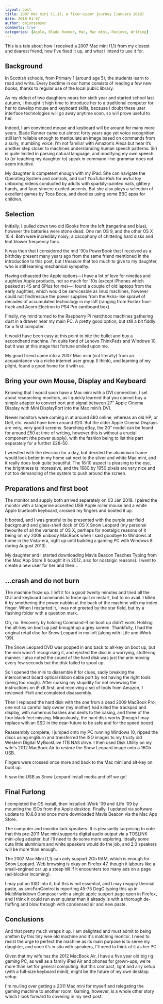```yaml
---
layout: post
title: 2007 Mac mini (1,1), a fixer-upper journey [January 2018]
date: 2018-01-07
author: onionsamson
comments: true
categories: [Apple, Blade Runner, Mac, Mac mini, Reviews, Writing]
---
```

<p>This is a tale about how I received a 2007 Mac mini (1,1) from my closest and dearest friend, how I&#039;ve fixed it up, and what I intend to use it for.</p>
<h2 id="background">Background</h2>
<p>In Scottish schools, from Primary 1 (around age 5), the students learn to read and write. Every bedtime in our home consists of reading a few new books, thanks to regular use of the local public library.</p>
<p>As my eldest of two daughters nears her sixth year and started school last autumn, I thought it high time to introduce her to a traditional computer for her to develop mouse and keyboard skills, because I doubt these user interface technologies will go away anytime soon, so will prove useful to her.</p>
<p>Indeed, I am convinced mouse and keyboard will be around for many more years. Blade Runner came out almost forty years ago yet voice recognition still isn&#039;t reliable enough to manipulate an image based on commands from a surly, mumbling voice. I’m not familiar with Amazon’s Alexa but hear it’s another step closer to machines understanding human speech patterns. Siri is quite limited in parsing natural language, and modifying my own speech to (or teaching my daughter to) speak in command-line grammar does not seem intuitive. </p>
<p>My daughter is competent enough with my iPad. She can navigate the Operating System and controls, and surf <em>YouTube Kids</em> for awful toy unboxing videos conducted by adults with sparkily-painted nails, glittery hands, and faux-sincere excited accents. But she also plays a selection of excellent games by Toca Boca, and doodles using some BBC apps for children.</p>
<h2 id="selection">Selection</h2>
<p>Initially, I pulled down two old iBooks from the loft (tangerine and blue), however the batteries were stone dead. One ran OS 9, and the other OS X 10.4. Both were incredibly noisy; a cacophony of chittering hard disks and leaf blower frequency fans.</p>
<p>It was then that I considered the mid &#039;90s PowerBook that I received as a birthday present many years ago from the same friend mentioned in the introduction to this post, but I treasure that too much to give to my daughter, who is still learning mechanical sympathy. </p>
<p>Having exhausted the Apple options—I have a lot of love for nineties and aughties Apple products, not so much for &#039;10s (except iPhones which peaked at 4S and 6Plus for me)—I found a couple of old laptops from the early aughties, which would be serviceable as linux machines, however could not find/rescue the power supplies from the Akira-like sprawl of decades of accumulated technology in my loft (ranging from Fostex four-track and Acorn Electron to PS4 Pro cardboard box).</p>
<p>Finally, my mind turned to the Raspberry Pi matchbox machines gathering dust in a drawer near my main PC. A pretty good option, but still a bit fiddly for a first computer. </p>
<p>It would have been easy at this point to bite the bullet and buy a secondhand machine. I&#039;m quite fond of Lenovo ThinkPads and Windows 10, but it was at this stage that fortune smiled upon me. </p>
<p>My good friend came into a 2007 Mac mini (not literally) from an acquaintance via a niche internet user group (I think), and learning of my plight, found a good home for it with us.</p>
<h2 id="bring-your-own-mouse-display-and-keyboard">Bring your own Mouse, Display and Keyboard</h2>
<p>Knowing that I would soon have a Mac mini with a DVI connection, I set about researching monitors, as I quickly learned that you cannot buy a simple adapter to convert port and signal between 27&quot; Apple Cinema Display with Mini DisplayPort into the Mac mini’s DVI.</p>
<p>Newer monitors were coming in at around £80 online, whereas an old HP, or Dell, etc. would have been around £20. But the older Apple Cinema Displays are very, very good screens. Searching eBay, the 20&quot; model can be found for around £50 at time of writing, however this is without a crucial component (the power supply), with the fashion being to list this part separately for a further £28–50.</p>
<p>I wrestled with the decision for a day, but decided the aluminium frame would look better in my home sat next to the silver and white Mac mini, and it really does look quite beautiful. The 16:10 aspect is pleasing to the eye, the brightness is impressive, and the 1680 by 1050 pixels are very nice and not too demanding of the system to push around the screen.</p>
<h2 id="preparations-and-first-boot">Preparations and first boot</h2>
<p>The monitor and supply both arrived separately on 03 Jan 2018. I paired the monitor with a tangerine accented USB Apple roller mouse and a white Apple bluetooth keyboard, crossed my fingers and booted it up.</p>
<p>It booted, and I was grateful to be presented with the purple star field background and glass-shelf dock of OS X Snow Leopard (my personal favourite of all the variants of OS X, perhaps for nostalgic reasons of it being on my 2008 unibody MacBook when I said goodbye to Windows at home in the Vista-era, right up until building a gaming PC with Windows 8 during August 2013).</p>
<p>My daughter and I started downloading Mavis Beacon Teaches Typing from the Mac App Store (I bought it in 2012, also for nostalgic reasons). I went to create a new user for her and then…</p>
<h2 id="-crash-and-do-not-burn">…crash and do not burn</h2>
<p>The machine froze up. I left it for a good twenty minutes and tried all the GUI and keyboard commands to force quit or restart, but to no avail. I killed it by smothering the power nubbin at the back of the machine with my index finger. When I restarted it, I was not greeted by the star field, but by a flashing folder with a question mark. </p>
<p>Oh, no. Recovery by holding Command-R on boot up didn&#039;t work. Holding the alt-key on boot up just brought up a grey screen. Thankfully, I had the original retail disc for Snow Leopard in my loft (along with iLife and iWork &#039;09).</p>
<p>The Snow Leopard DVD was popped in and back to alt-key on boot up, but the mini wasn&#039;t recognising it, and ejected the disc in a worrying, stuttering manner. I also noted the sound of the hard disk was just the arm moving every few seconds but the disk failed to spool up. </p>
<p>So I opened the mini to dissemble it for clues, sadly breaking the interconnect board optical ribbon cable port by not having the right tools (being too rough). After cursing my stupidity for not reviewing the instructions on iFixIt first, and receiving a set of tools from Amazon, I reviewed iFixIt and completed disassembly.</p>
<p>Then I replaced the hard disk with the one from a dead 2009 MacBook Pro; one not so careful lady owner (my mother) had killed the trackpad and display, with numerous bashes and dents to the casing, and three of the four black feet missing. Miraculously, the hard disk works (though I may replace with an SSD in the near-future to be safe and for the speed boost).</p>
<p>Reassembly complete, I jumped onto my PC running Windows 10, ripped the discs using imgBurn and transferred the ISO images to my trusty old Western Digital MyBookLive 1TB NAS drive. I then used Disk Utility on my wife&#039;s 2012 MacBook Air to <em>restore</em> the Snow Leopard image onto a 16Gb USB.</p>
<p>Fingers were crossed once more and back to the Mac mini and alt-key on boot up.</p>
<p>It saw the USB as Snow Leopard install media and off we go!</p>
<h2 id="final-furlong">Final Furlong</h2>
<p>I completed the OS install, then installed iWork &#039;09 and iLife &#039;09 by mounting the ISOs from the Apple desktop. Finally, I updated via software update to 10.6.8 and once more downloaded Mavis Beacon via the Mac App Store.</p>
<p>The computer and monitor lack speakers. It is pleasantly surprising to note that this pre-2011 Mac mini supports digital audio output via a TOSLINK mini-plug adapter, but I&#039;ll need to do some more exploring. Ideally some cute little aluminium and white speakers would do the job, and 2.0 speakers will be more than enough.</p>
<p>The 2007 Mac Mini (1,1) can only support 2Gb RAM, which is enough for Snow Leopard. Web browsing is okay on Firefox 47, though it labours like a small-engined car up a steep hill if it encounters too many ads on a page (ad-blocker incoming).</p>
<p>I may put an SSD into it, but this is not essential, and I may reapply thermal paste, as smcFanControl is reporting 45-75 DegC typing this up in MultiMarkdown Composer with a single apple support page open in Firefox, and I think it could run even quieter than it already is with a thorough de-fluffing and blow through with condensed air and new paste.</p>
<h2 id="conclusions">Conclusions</h2>
<p>And that pretty much wraps it up. I am delighted and must admit to being smitten by this tiny wee old machine and it&#039;s matching monitor. I need to resist the urge to perfect the machine as its main purpose is to serve my daughter, and once it’s in situ with speakers, I&#039;ll need to think of it as her PC.</p>
<p>Given that my wife has the 2012 MacBook Air, I have a five year old big rig gaming PC, as well as a family iPad Air and phones for grown-ups, we&#039;re more than set for general computing. But this compact, light and airy setup (with a full-size keyboard mind), might be the future of my own desktop setup.</p>
<p>I&#039;m mulling over getting a 2011 Mac mini for myself and relegating the gaming machine to another room. Gaming, however, is a whole other story which I look forward to covering in my next post.</p>
